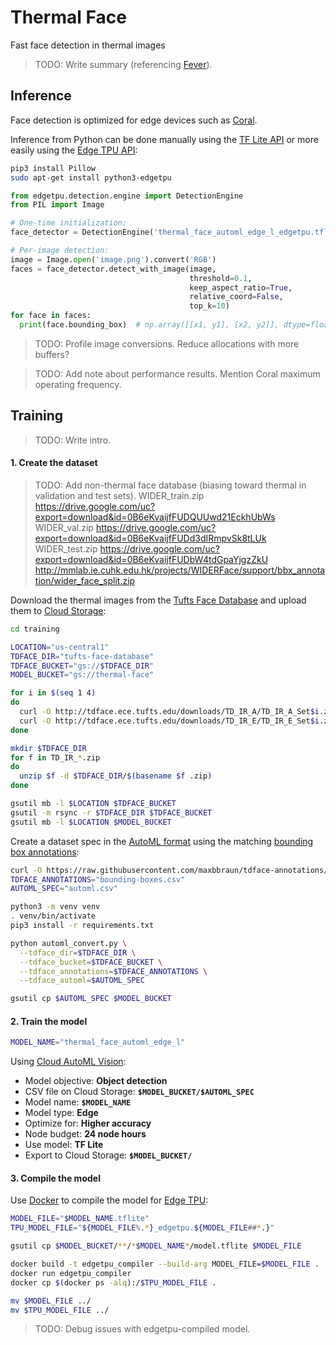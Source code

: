 # Thermal Face

Fast face detection in thermal images

> TODO: Write summary (referencing [Fever](https://github.com/maxbbraun/fever)).

## Inference

Face detection is optimized for edge devices such as [Coral](https://coral.ai/docs/accelerator/get-started/).

Inference from Python can be done manually using the [TF Lite API](https://www.tensorflow.org/lite/guide/python) or more easily using the [Edge TPU API](https://coral.ai/docs/edgetpu/api-intro/):

```bash
pip3 install Pillow
sudo apt-get install python3-edgetpu
```

```python
from edgetpu.detection.engine import DetectionEngine
from PIL import Image

# One-time initialization:
face_detector = DetectionEngine('thermal_face_automl_edge_l_edgetpu.tflite')

# Per-image detection:
image = Image.open('image.png').convert('RGB')
faces = face_detector.detect_with_image(image,
                                        threshold=0.1,
                                        keep_aspect_ratio=True,
                                        relative_coord=False,
                                        top_k=10)
for face in faces:
  print(face.bounding_box)  # np.array([[x1, y1], [x2, y2]], dtype=float64)
```

> TODO: Profile image conversions. Reduce allocations with more buffers?

> TODO: Add note about performance results. Mention Coral maximum operating frequency.

## Training

> TODO: Write intro.

#### 1. Create the dataset

> TODO: Add non-thermal face database (biasing toward thermal in validation and test sets).
> WIDER_train.zip https://drive.google.com/uc?export=download&id=0B6eKvaijfFUDQUUwd21EckhUbWs
> WIDER_val.zip https://drive.google.com/uc?export=download&id=0B6eKvaijfFUDd3dIRmpvSk8tLUk
> WIDER_test.zip https://drive.google.com/uc?export=download&id=0B6eKvaijfFUDbW4tdGpaYjgzZkU
> http://mmlab.ie.cuhk.edu.hk/projects/WIDERFace/support/bbx_annotation/wider_face_split.zip

Download the thermal images from the [Tufts Face Database](http://tdface.ece.tufts.edu) and upload them to [Cloud Storage](https://cloud.google.com/storage/docs):

```bash
cd training

LOCATION="us-central1"
TDFACE_DIR="tufts-face-database"
TDFACE_BUCKET="gs://$TDFACE_DIR"
MODEL_BUCKET="gs://thermal-face"

for i in $(seq 1 4)
do
  curl -O http://tdface.ece.tufts.edu/downloads/TD_IR_A/TD_IR_A_Set$i.zip
  curl -O http://tdface.ece.tufts.edu/downloads/TD_IR_E/TD_IR_E_Set$i.zip
done

mkdir $TDFACE_DIR
for f in TD_IR_*.zip
do
  unzip $f -d $TDFACE_DIR/$(basename $f .zip)
done

gsutil mb -l $LOCATION $TDFACE_BUCKET
gsutil -m rsync -r $TDFACE_DIR $TDFACE_BUCKET
gsutil mb -l $LOCATION $MODEL_BUCKET
```

Create a dataset spec in the [AutoML format](https://cloud.google.com/vision/automl/object-detection/docs/csv-format) using the matching [bounding box annotations](https://github.com/maxbbraun/tdface-annotations):

```bash
curl -O https://raw.githubusercontent.com/maxbbraun/tdface-annotations/master/bounding-boxes.csv
TDFACE_ANNOTATIONS="bounding-boxes.csv"
AUTOML_SPEC="automl.csv"

python3 -m venv venv
. venv/bin/activate
pip3 install -r requirements.txt

python automl_convert.py \
  --tdface_dir=$TDFACE_DIR \
  --tdface_bucket=$TDFACE_BUCKET \
  --tdface_annotations=$TDFACE_ANNOTATIONS \
  --tdface_automl=$AUTOML_SPEC

gsutil cp $AUTOML_SPEC $MODEL_BUCKET
```

#### 2. Train the model

```bash
MODEL_NAME="thermal_face_automl_edge_l"
```

Using [Cloud AutoML Vision](https://cloud.google.com/vision/automl/object-detection/docs/edge-quickstart):

 - Model objective: **Object detection**
 - CSV file on Cloud Storage: **`$MODEL_BUCKET/$AUTOML_SPEC`**
 - Model name: **`$MODEL_NAME`**
 - Model type: **Edge**
 - Optimize for: **Higher accuracy**
 - Node budget: **24 node hours**
 - Use model: **TF Lite**
 - Export to Cloud Storage: **`$MODEL_BUCKET/`**

#### 3. Compile the model

Use [Docker](https://docs.docker.com) to compile the model for [Edge TPU](https://coral.ai/products/):

```bash
MODEL_FILE="$MODEL_NAME.tflite"
TPU_MODEL_FILE="${MODEL_FILE%.*}_edgetpu.${MODEL_FILE##*.}"

gsutil cp $MODEL_BUCKET/**/*$MODEL_NAME*/model.tflite $MODEL_FILE

docker build -t edgetpu_compiler --build-arg MODEL_FILE=$MODEL_FILE .
docker run edgetpu_compiler
docker cp $(docker ps -alq):/$TPU_MODEL_FILE .

mv $MODEL_FILE ../
mv $TPU_MODEL_FILE ../
```

> TODO: Debug issues with edgetpu-compiled model.
